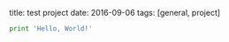 title: test project
date: 2016-09-06
tags: [general, project]

```python
print 'Hello, World!'
```

